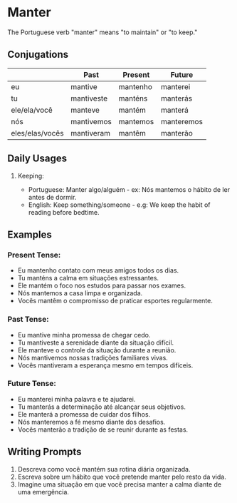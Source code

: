 # Manter

The Portuguese verb "manter" means "to maintain" or "to keep."

## Conjugations

|                 | Past       | Present  | Future     |
| --------------- | ---------- | -------- | ---------- |
| eu              | mantive    | mantenho | manterei   |
| tu              | mantiveste | manténs  | manterás   |
| ele/ela/você    | manteve    | mantém   | manterá    |
| nós             | mantivemos | mantemos | manteremos |
| eles/elas/vocês | mantiveram | mantêm   | manterão   |

## Daily Usages

1. Keeping:

   - Portuguese: Manter algo/alguém - ex: Nós mantemos o hábito de ler antes de dormir.
   - English: Keep something/someone - e.g: We keep the habit of reading before bedtime.

## Examples

### Present Tense:

- Eu mantenho contato com meus amigos todos os dias.
- Tu manténs a calma em situações estressantes.
- Ele mantém o foco nos estudos para passar nos exames.
- Nós mantemos a casa limpa e organizada.
- Vocês mantêm o compromisso de praticar esportes regularmente.

### Past Tense:

- Eu mantive minha promessa de chegar cedo.
- Tu mantiveste a serenidade diante da situação difícil.
- Ele manteve o controle da situação durante a reunião.
- Nós mantivemos nossas tradições familiares vivas.
- Vocês mantiveram a esperança mesmo em tempos difíceis.

### Future Tense:

- Eu manterei minha palavra e te ajudarei.
- Tu manterás a determinação até alcançar seus objetivos.
- Ele manterá a promessa de cuidar dos filhos.
- Nós manteremos a fé mesmo diante dos desafios.
- Vocês manterão a tradição de se reunir durante as festas.

## Writing Prompts

1. Descreva como você mantém sua rotina diária organizada.
2. Escreva sobre um hábito que você pretende manter pelo resto da vida.
3. Imagine uma situação em que você precisa manter a calma diante de uma emergência.
